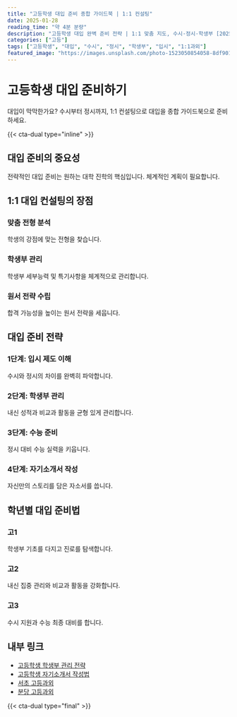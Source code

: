 ```yaml
---
title: "고등학생 대입 준비 종합 가이드북 | 1:1 컨설팅"
date: 2025-01-28
reading_time: "약 4분 분량"
description: "고등학생 대입 완벽 준비 전략 | 1:1 맞춤 지도, 수시·정시·학생부 [2025년]"
categories: ["고등"]
tags: ["고등학생", "대입", "수시", "정시", "학생부", "입시", "1:1과외"]
featured_image: "https://images.unsplash.com/photo-1523050854058-8df90110c9f1?w=1200&h=630&fit=crop"
---
```


# 고등학생 대입 준비하기

대입이 막막한가요? 수시부터 정시까지, 1:1 컨설팅으로 대입을 종합 가이드북으로 준비하세요.

{{< cta-dual type="inline" >}}

## 대입 준비의 중요성

전략적인 대입 준비는 원하는 대학 진학의 핵심입니다. 체계적인 계획이 필요합니다.

## 1:1 대입 컨설팅의 장점

### 맞춤 전형 분석
학생의 강점에 맞는 전형을 찾습니다.

### 학생부 관리
학생부 세부능력 및 특기사항을 체계적으로 관리합니다.

### 원서 전략 수립
합격 가능성을 높이는 원서 전략을 세웁니다.

## 대입 준비 전략

### 1단계: 입시 제도 이해
수시와 정시의 차이를 완벽히 파악합니다.

### 2단계: 학생부 관리
내신 성적과 비교과 활동을 균형 있게 관리합니다.

### 3단계: 수능 준비
정시 대비 수능 실력을 키웁니다.

### 4단계: 자기소개서 작성
자신만의 스토리를 담은 자소서를 씁니다.

## 학년별 대입 준비법

### 고1
학생부 기초를 다지고 진로를 탐색합니다.

### 고2
내신 집중 관리와 비교과 활동을 강화합니다.

### 고3
수시 지원과 수능 최종 대비를 합니다.

## 내부 링크
- [고등학생 학생부 관리 전략](../../high/high-student-record/)
- [고등학생 자기소개서 작성법](../../high/high-personal-statement/)
- [서초 고등과외](../../local/seocho-high/)
- [분당 고등과외](../../local/bundang-high/)

{{< cta-dual type="final" >}}
